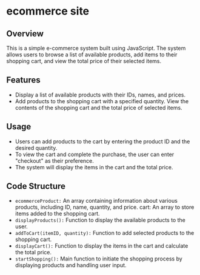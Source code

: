 # ecommerce site 
## Overview
This is a simple e-commerce system built using JavaScript. The system allows users to browse a list of available products, add items to their shopping cart, and view the total price of their selected items.

## Features
* Display a list of available products with their IDs, names, and prices.
* Add products to the shopping cart with a specified quantity.
View the contents of the shopping cart and the total price of selected items.

## Usage
* Users can add products to the cart by entering the product ID and the desired quantity.
* To view the cart and complete the purchase, the user can enter "checkout" as their preference.
* The system will display the items in the cart and the total price.
## Code Structure
* `ecommerceProduct:` An array containing information about various products, including ID, name, quantity, and price.
cart: An array to store items added to the shopping cart.
* `displayProducts():` Function to display the available products to the user.
* `addToCart(itemID, quantity):` Function to add selected products to the shopping cart.
* `displayCart():` Function to display the items in the cart and calculate the total price.
* `startShopping():` Main function to initiate the shopping process by displaying products and handling user input.
